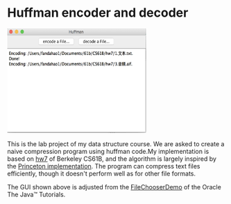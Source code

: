 # Huffman encoder and decoder
<img src="https://github.com/fandahao17/data-structure/blob/master/huffman/GUI.png" width="320" height="240" />

This is the lab project of my data structure course. We are asked to create a naive compression program using huffman code.My implementation is based on [hw7](https://sp18.datastructur.es/materials/hw/hw7/hw7) of Berkeley CS61B, and the algorithm is largely inspired by the [Princeton implementation](https://algs4.cs.princeton.edu/55compression/Huffman.java.html). The program can compress text files efficiently, though it doesn't perform well as for other file formats. 

The GUI shown above is adjusted from the [FileChooserDemo](https://docs.oracle.com/javase/tutorial/uiswing/components/filechooser.html) of the Oracle The Java™ Tutorials.

